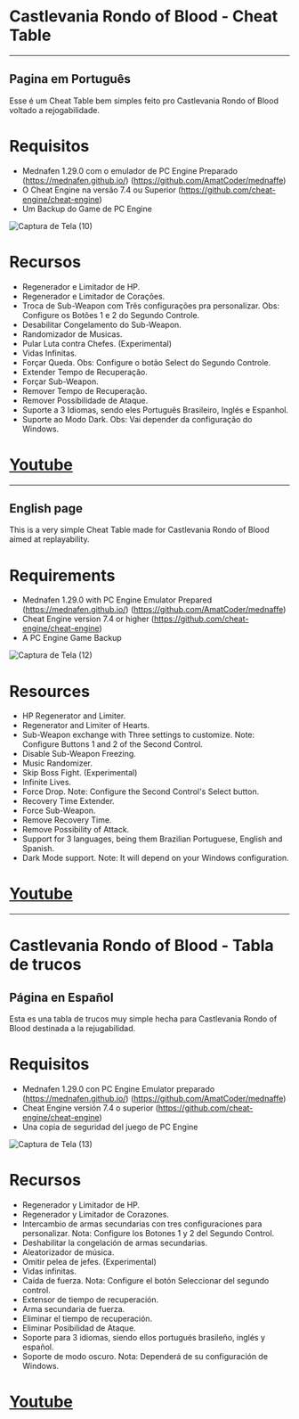 # Castlevania Rondo of Blood - Cheat Table

----

## Pagina em Português

Esse é um Cheat Table bem simples feito pro Castlevania Rondo of Blood voltado a rejogabilidade.

# Requisitos

* Mednafen 1.29.0 com o emulador de PC Engine Preparado (https://mednafen.github.io/) (https://github.com/AmatCoder/mednaffe)
* O Cheat Engine na versão 7.4 ou Superior (https://github.com/cheat-engine/cheat-engine)
* Um Backup do Game de PC Engine

![Captura de Tela (10)](https://user-images.githubusercontent.com/36766041/167640614-71ae597f-d507-4686-92ba-da04f737dbf9.png)

# Recursos

* Regenerador e Limitador de HP.
* Regenerador e Limitador de Coraçôes.
* Troca de Sub-Weapon com Três configurações pra personalizar. Obs: Configure os Botões 1 e 2 do Segundo Controle.
* Desabilitar Congelamento do Sub-Weapon.
* Randomizador de Musicas.
* Pular Luta contra Chefes. (Experimental)
* Vidas Infinitas.
* Forçar Queda. Obs: Configure o botão Select do Segundo Controle.
* Extender Tempo de Recuperação.
* Forçar Sub-Weapon.
* Remover Tempo de Recuperação.
* Remover Possibilidade de Ataque.
* Suporte a 3 Idiomas, sendo eles Português Brasileiro, Inglés e Espanhol.
* Suporte ao Modo Dark. Obs: Vai depender da configuração do Windows.

# [Youtube](https://www.youtube.com/channel/UClAmzmIgj22vX8lia9-om-w)

----

## English page

This is a very simple Cheat Table made for Castlevania Rondo of Blood aimed at replayability.

# Requirements

* Mednafen 1.29.0 with PC Engine Emulator Prepared (https://mednafen.github.io/) (https://github.com/AmatCoder/mednaffe)
* Cheat Engine version 7.4 or higher (https://github.com/cheat-engine/cheat-engine)
* A PC Engine Game Backup

![Captura de Tela (12)](https://user-images.githubusercontent.com/36766041/167651928-8a7de662-819b-4790-a9f8-9e0a4b5352d6.png)

# Resources

* HP Regenerator and Limiter.
* Regenerator and Limiter of Hearts.
* Sub-Weapon exchange with Three settings to customize. Note: Configure Buttons 1 and 2 of the Second Control.
* Disable Sub-Weapon Freezing.
* Music Randomizer.
* Skip Boss Fight. (Experimental)
* Infinite Lives.
* Force Drop. Note: Configure the Second Control's Select button.
* Recovery Time Extender.
* Force Sub-Weapon.
* Remove Recovery Time.
* Remove Possibility of Attack.
* Support for 3 languages, being them Brazilian Portuguese, English and Spanish.
* Dark Mode support. Note: It will depend on your Windows configuration.

# [Youtube](https://www.youtube.com/channel/UClAmzmIgj22vX8lia9-om-w)

----

# Castlevania Rondo of Blood - Tabla de trucos

## Página en Español

Esta es una tabla de trucos muy simple hecha para Castlevania Rondo of Blood destinada a la rejugabilidad.

# Requisitos

* Mednafen 1.29.0 con PC Engine Emulator preparado (https://mednafen.github.io/) (https://github.com/AmatCoder/mednaffe)
* Cheat Engine versión 7.4 o superior (https://github.com/cheat-engine/cheat-engine)
* Una copia de seguridad del juego de PC Engine

![Captura de Tela (13)](https://user-images.githubusercontent.com/36766041/167652735-2e88039c-bb6d-4495-a59d-208cb2dff4c4.png)

# Recursos

* Regenerador y Limitador de HP.
* Regenerador y Limitador de Corazones.
* Intercambio de armas secundarias con tres configuraciones para personalizar. Nota: Configure los Botones 1 y 2 del Segundo Control.
* Deshabilitar la congelación de armas secundarias.
* Aleatorizador de música.
* Omitir pelea de jefes. (Experimental)
* Vidas infinitas.
* Caída de fuerza. Nota: Configure el botón Seleccionar del segundo control.
* Extensor de tiempo de recuperación.
* Arma secundaria de fuerza.
* Eliminar el tiempo de recuperación.
* Eliminar Posibilidad de Ataque.
* Soporte para 3 idiomas, siendo ellos portugués brasileño, inglés y español.
* Soporte de modo oscuro. Nota: Dependerá de su configuración de Windows.

# [Youtube](https://www.youtube.com/channel/UClAmzmIgj22vX8lia9-om-w)
